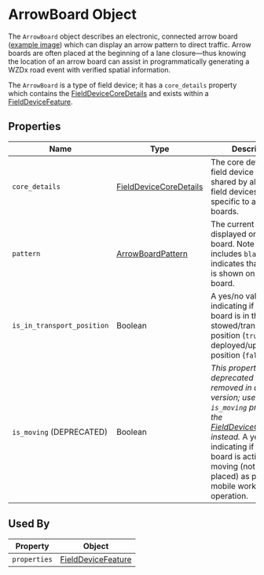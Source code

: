 # ArrowBoard Object
The `ArrowBoard` object describes an electronic, connected arrow board ([example image](https://trafficlaneclosures.com/wp-content/uploads/2015/03/st4825-arrowboard.png)) which can display an arrow pattern to direct traffic. Arrow boards are often placed at the beginning of a lane closure—thus knowing the location of an arrow board can assist in programmatically generating a WZDx road event with verified spatial information.

The `ArrowBoard` is a type of field device; it has a `core_details` property which contains the [FieldDeviceCoreDetails](/spec-content/objects/FieldDeviceCoreDetails.md) and exists within a [FieldDeviceFeature](/spec-content/objects/FieldDeviceFeature.md).

## Properties 
Name | Type | Description | Conformance | Notes
--- | --- | --- | --- | ---
`core_details` | [FieldDeviceCoreDetails](/spec-content/objects/FieldDeviceCoreDetails.md) | The core details of the field device that are shared by all types of field devices, not specific to arrow boards. | Required | This property appears on all field devices.
`pattern` | [ArrowBoardPattern](/spec-content/enumerated-types/ArrowBoardPattern.md) | The current pattern displayed on the arrow board. Note this includes `blank`, which indicates that nothing is shown on the arrow board. | Required |
`is_in_transport_position` | Boolean | A yes/no value indicating if the arrow board is in the stowed/transport position (`true`) or deployed/upright position (`false`). | Optional |
`is_moving` (DEPRECATED) | Boolean | *This property is deprecated and will be removed in a future version; use the `is_moving` property on the [FieldDeviceCoreDetails](/spec-content/objects/FieldDeviceCoreDetails.md) instead.* A yes/no value indicating if the arrow board is actively moving (not statically placed) as part of a mobile work zone operation. | Optional | The `is_moving` property is optional and should not be provided if it is not known if the arrow board is moving.

## Used By
Property | Object
--- | --- 
`properties` | [FieldDeviceFeature](/spec-content/objects/FieldDeviceFeature.md)